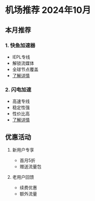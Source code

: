 # 机场推荐 2024年10月

## 本月推荐
### 1. 快鱼加速器
- IEPL专线
- 解锁流媒体
- 全球节点覆盖
- [了解详情](#)

### 2. 闪电加速
- 高速专线
- 稳定性强
- 性价比高
- [了解详情](#)

## 优惠活动
1. 新用户专享
   - 首月5折
   - 赠送流量包

2. 老用户回馈
   - 续费优惠
   - 额外流量 